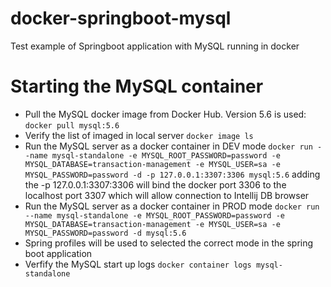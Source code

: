# docker-springboot-mysql
Test example of Springboot application with MySQL running in docker

# Starting the MySQL container
* Pull the MySQL docker image from Docker Hub. Version 5.6 is used:
  `docker pull mysql:5.6`
* Verify the list of imaged in local server
  `docker image ls`
* Run the MySQL server as a docker container in DEV mode
  `docker run --name mysql-standalone -e MYSQL_ROOT_PASSWORD=password -e MYSQL_DATABASE=transaction-management -e MYSQL_USER=sa -e MYSQL_PASSWORD=password -d -p 127.0.0.1:3307:3306 mysql:5.6`
  adding the -p 127.0.0.1:3307:3306 will bind the docker port 3306 to the localhost port 3307 which will allow connection to Intellij DB browser
* Run the MySQL server as a docker container in PROD mode
    `docker run --name mysql-standalone -e MYSQL_ROOT_PASSWORD=password -e MYSQL_DATABASE=transaction-management -e MYSQL_USER=sa -e MYSQL_PASSWORD=password -d mysql:5.6`
* Spring profiles will be used to selected the correct mode in the spring boot application
* Verfify the MySQL start up logs
  `docker container logs mysql-standalone`
